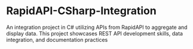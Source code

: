 # RapidAPI-CSharp-Integration
An integration project in C# utilizing APIs from RapidAPI to aggregate and display data. This project showcases REST API development skills, data integration, and documentation practices
